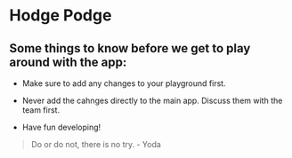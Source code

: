 # Hodge Podge 

## Some things to know before we get to play around with the app:

-  Make sure to add any changes to your playground first.
	
- Never add the cahnges directly to the main app. Discuss them with the team first. 
	
- Have fun developing! 

> Do or do not, there is no try.  - Yoda
